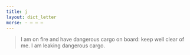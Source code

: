 ```yaml
---
title: j
layout: dict_letter
morse: · ‒ ‒ ‒
---
```

> I am on fire and have dangerous cargo on board: keep well clear of me.
> I am leaking dangerous cargo.